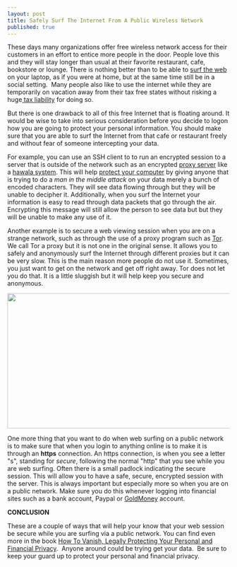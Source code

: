 ```yaml
---
layout: post
title: Safely Surf The Internet From A Public Wireless Network
published: true
---
```

<p>These days many organizations offer free wireless network access for their customers in an effort to entice more people in the door. People love this and they will stay longer than usual at their favorite restaurant, cafe, bookstore or lounge. There is nothing better than to be able to <a title="surf the web" href="http://www.howtovanish.com/2009/08/anonymous-web-surfing/" target="_blank">surf the web</a> on your laptop, as if you were at home, but at the same time still be in a social setting.  Many people also like to use the internet while they are temporarily on vacation away from their tax free states without risking a huge<a href="http://www.howtovanish.com/taxdomicile"> tax liability</a> for doing so.</p>
<p>But there is one drawback to all of this free Internet that is floating around. It would be wise to take into serious consideration before you decide to logon how you are going to protect your personal information. You should make sure that you are able to surf the Internet from that cafe or restaurant freely and without fear of someone intercepting your data.</p>
<p>For example, you can use an SSH client to to run an encrypted session to a server that is outside of the network such as an encrypted <a title="identity cloaker" href="http://www.identitycloaker.com/?a_aid=how2vanish_idcloaker&amp;a_bid=2" target="_blank">proxy server</a> like a <a title="hawala system" href="http://www.howtovanish.com/2009/09/modern-hawala/" target="_blank">hawala system</a>. This will help <a title="protect your computer" href="http://www.howtovanish.com/2010/01/how-to-protect-your-computer/" target="_blank">protect your computer</a> by giving anyone that is trying to do a <em>man in the middle attack</em> on your data merely a bunch of encoded characters. They will see data flowing through but they will be unable to decipher it. Additionally, when you surf the Internet your information is easy to read through data packets that go through the air. Encrypting this message will still allow the person to see data but but they will be unable to make any use of it.</p>
<p>Another example is to secure a web viewing session when you are on a strange network, such as through the use of a proxy program such as <a title="tor project" href="http://www.torproject.org/" target="_blank">Tor</a>. We call Tor a proxy but it is not one in the original sense. It allows you to safely and anonymously surf the Internet through different proxies but it can be very slow. This is the main reason more people do not use it. Sometimes, you just want to get on the network and get off right away. Tor does not let you do that. It is a little sluggish but it will help keep you secure and anonymous.</p>
<p><img class="aligncenter" title="web surfing secure" src="{{ site.baseurl }}/images/web-surfing-secure.jpg" alt="" width="520" height="306" /></p>
<p>One more thing that you want to do when web surfing on a public network is to make sure that when you login to anything online is to make it is through an <strong>https</strong> connection. An https connection, is when you see a letter "s", standing for <em>secure</em>, following the normal "http" that you see while you are web surfing. Often there is a small padlock indicating the secure session.  This will allow you to have a safe, secure, encrypted session with the server. This is always important but especially more so when you are on a public network. Make sure you do this whenever logging into financial sites such as a bank account, Paypal or <a title="goldmoney account" href="http://www.runtogold.com/openagoldmoneyaccounttoday" target="_blank">GoldMoney</a> account.</p>
<p><strong>CONCLUSION</strong></p>
<p>These are a couple of ways that will help your know that your web session be secure while you are surfing via a public network. You can find even more in the book <a href="http://www.howtovanish.com/HTVBook">How To Vanish, Legally Protecting Your Personal and Financial Privacy</a>.  Anyone around could be trying get your data.  Be sure to keep your guard up to protect your personal and financial privacy.</p>
